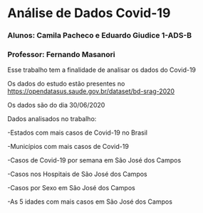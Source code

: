 <h1>Análise de Dados Covid-19</h1>
<h3>Alunos: Camila Pacheco e Eduardo Giudice 1-ADS-B</h3>
<h3>Professor: Fernando Masanori</h3>


Esse trabalho tem a finalidade de analisar os dados do Covid-19

Os dados do estudo estão presentes no https://opendatasus.saude.gov.br/dataset/bd-srag-2020

Os dados são do dia 30/06/2020


Dados analisados no trabalho:

-Estados com mais casos de Covid-19 no Brasil

-Municípios com mais casos de Covid-19

-Casos de Covid-19 por semana em São José dos Campos

-Casos nos Hospitais de São José dos Campos

-Casos por Sexo em São José dos Campos

-As 5 idades com mais casos em São José dos Campos
